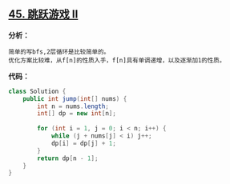 ## [45. 跳跃游戏 II](https://leetcode-cn.com/problems/jump-game-ii/)

**分析：**

```
简单的写bfs,2层循环是比较简单的。
优化方案比较难，从f[n]的性质入手，f[n]具有单调递增，以及逐渐加1的性质。
```

**代码：**

```java
class Solution {
    public int jump(int[] nums) {
        int n = nums.length;
        int[] dp = new int[n];
        
        for (int i = 1, j = 0; i < n; i++) {
            while (j + nums[j] < i) j++;
            dp[i] = dp[j] + 1;
        }
        return dp[n - 1];
    }
}
```

